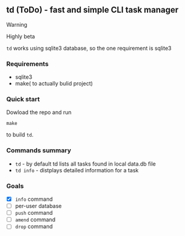 ## td (ToDo) - fast and simple CLI task manager

> [!WARNING]
> Highly beta

`td` works using sqlite3 database, so the one requirement is sqlite3
### Requirements

- sqlite3
- make( to actually bulid project)
### Quick start
Dowload the repo and run 
```
make
```
to build `td`. 

### Commands summary
- `td` - by default td lists all tasks found in local data.db file
- `td info` - distplays detailed information for a task

### Goals
- [x] `info` command
- [ ] per-user database
- [ ] `push` command
- [ ] `amend` command
- [ ] `drop` command
